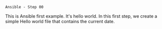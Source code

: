    Ansible - Step 00
This is Ansible first example. It's hello world.
In this first step, we create a simple Hello world file that contains the current date.